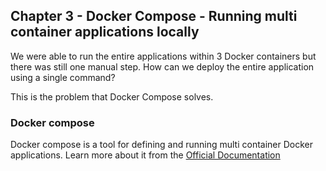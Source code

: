 ## Chapter 3 - Docker Compose - Running multi container applications locally

We were able to run the entire applications within 3 Docker containers but there was still one manual step. How can we deploy the entire application using a single command?

This is the problem that Docker Compose solves.

### Docker compose
Docker compose is a tool for defining and running multi container Docker applications. Learn more about it from the [Official Documentation](https://docs.docker.com/compose/)
